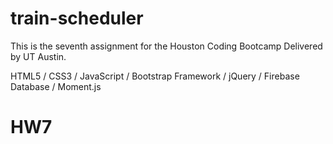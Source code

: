 # train-scheduler

This is the seventh assignment for the Houston Coding Bootcamp Delivered by UT Austin.

HTML5 / CSS3 / JavaScript / Bootstrap Framework / jQuery / Firebase Database / Moment.js 
# HW7
